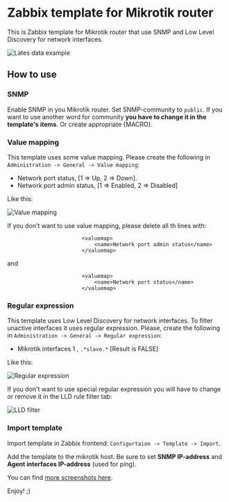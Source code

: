 # Zabbix template for Mikrotik router

This is Zabbix template for Mikrotik router that use SNMP and Low Level Discovery for network interfaces.

![Lates data example](https://cloud.githubusercontent.com/assets/2463895/6367797/39e369e2-bcdf-11e4-840b-11df09a0e887.png)

## How to use

### SNMP

Enable SNMP in you Mikrotik router. Set SNMP-community to ``public``. If you want to use another word for community **you have to change it in the template's items**. Or create appropriate {MACRO}.

### Value mapping

This template uses some value mapping. Please create the following in ``Administration -> General -> Value mapping``:

- Network port status, [1 ⇒ Up, 2 ⇒ Down].
- Network port admin status, [1 ⇒ Enabled, 2 ⇒ Disabled]

Like this:

![Value mapping](https://cloud.githubusercontent.com/assets/2463895/6367773/fa051514-bcde-11e4-99bd-3bb381b38093.png)

If you don't want to use value mapping, please delete all th lines with:

                            <valuemap>
                                <name>Network port admin status</name>
                            </valuemap>

and

                            <valuemap>
                                <name>Network port status</name>
                            </valuemap>

### Regular expression

This template uses Low Level Discovery for network interfaces. To filter unactive interfaces it uses regular expression. Please, create the following in ``Administration -> General -> Regular expression``:

- Mikrotik interfaces	1	, 	``.*slave.*``	[Result is FALSE]

Like this:

![Regular expression](https://cloud.githubusercontent.com/assets/2463895/6368063/ca544670-bce1-11e4-983d-ce6c6637fb8d.png)

If you don't want to use special regular expression you will have to change or remove it in the LLD rule filter tab:

![LLD filter](https://cloud.githubusercontent.com/assets/2463895/6367771/fa03cf4c-bcde-11e4-87ad-366ba809a32e.png)

### Import template

Import template in Zabbix frontend: ``Configurtaion -> Template -> Import``.

Add the template to the mikrotik host. Be sure to set **SNMP IP-address** and **Agent interfaces IP-address** (used for ping).

You can find [more screenshots here](https://github.com/YSmetana/zabbix-mikrotik-snmp/issues/1).

Enjoy! ;)
